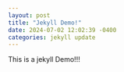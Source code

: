 ```yaml
---
layout: post
title: "Jekyll Demo!"
date: 2024-07-02 12:02:39 -0400
categories: jekyll update
---
```


This is a jekyll Demo!!!
